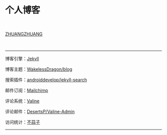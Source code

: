 # 个人博客

<br/>

[ZHUANGZHUANG](http://zhuangzhuang.cf)

<br/>

---

博客引擎：[Jekyll](https://jekyllrb.com/)

博客主题：[WakelessDragon/blog](https://github.com/WakelessDragon/blog)

搜索插件：[androiddevelop/jekyll-search](https://github.com/androiddevelop/jekyll-search)

邮件订阅：[Mailchimp](https://mailchimp.com/)

评论系统：[Valine](https://valine.js.org/)

评论邮件：[DesertsP/Valine-Admin](https://github.com/DesertsP/Valine-Admin)

访问统计：[不蒜子](https://busuanzi.ibruce.info/)

---

<br/>

<br/>